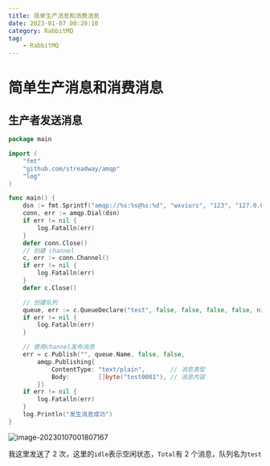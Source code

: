 ```yaml
---
title: 简单生产消息和消费消息
date: 2023-01-07 00:20:10
category: RabbitMQ
tag:
    - RabbitMQ
---
```


# 简单生产消息和消费消息

## 生产者发送消息

```go
package main

import (
	"fmt"
	"github.com/streadway/amqp"
	"log"
)

func main() {
	dsn := fmt.Sprintf("amqp://%s:%s@%s:%d", "wxviurs", "123", "127.0.0.1", 5672)
	conn, err := amqp.Dial(dsn)
	if err != nil {
		log.Fatalln(err)
	}
	defer conn.Close()
	// 创建 channel
	c, err := conn.Channel()
	if err != nil {
		log.Fatalln(err)
	}
	defer c.Close()

	// 创建队列
	queue, err := c.QueueDeclare("test", false, false, false, false, nil)
	if err != nil {
		log.Fatalln(err)
	}

	// 使用channel发布消息
	err = c.Publish("", queue.Name, false, false,
		amqp.Publishing{
			ContentType: "text/plain",       // 消息类型
			Body:        []byte("test0001"), // 消息内容
		})
	if err != nil {
		log.Fatalln(err)
	}
	log.Println("发生消息成功")
}

```

![image-20230107001807167](https://virusoss.oss-cn-shanghai.aliyuncs.com/images/image-20230107001807167.png)

我这里发送了 2 次，这里的`idle`表示空闲状态，`Total`有 2 个消息，队列名为`test`
